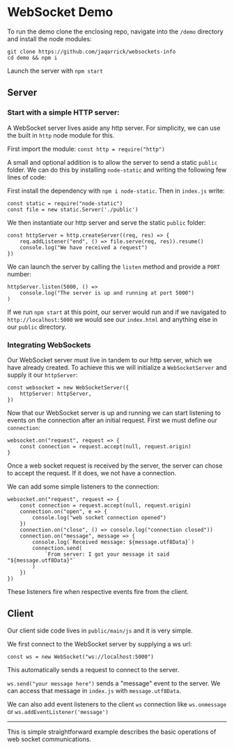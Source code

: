 # WebSocket Demo

To run the demo clone the enclosing repo, navigate into the `/demo` directory and install the node modules:

```
git clone https://github.com/jaqarrick/websockets-info
cd demo && npm i
```

Launch the server with `npm start`

## Server

### Start with a simple HTTP server:

A WebSocket server lives aside any http server. For simplicity, we can use the built in `http` node module for this.

First import the module:
`const http = require("http")`

A small and optional addition is to allow the server to send a static `public` folder. We can do this by installing `node-static` and writing the following few lines of code:

First install the dependency with `npm i node-static`. Then in `index.js` write:

```
const static = require("node-static")
const file = new static.Server('./public')
```

We then instantiate our http server and serve the static `public` folder:

```
const httpServer = http.createServer((req, res) => {
	req.addListener("end", () => file.serve(req, res)).resume()
	console.log("We have received a request")
})
```

We can launch the server by calling the `listen` method and provide a `PORT` number:

```
httpServer.listen(5000, () =>
	console.log("The server is up and running at port 5000")
)
```

If we run `npm start` at this point, our server would run and if we navigated to `http://localhost:5000` we would see our `index.html` and anything else in our `public` directory.

### Integrating WebSockets

Our WebSocket server must live in tandem to our http server, which we have already created. To achieve this we will initialize a `WebSocketServer` and supply it our `httpServer`:

```
const websocket = new WebSocketServer({
	httpServer: httpServer,
})
```

Now that our WebSocket server is up and running we can start listening to events on the connection after an initial request. First we must define our `connection`:

```
websocket.on("request", request => {
	const connection = request.accept(null, request.origin)
}
```

Once a web socket request is received by the server, the server can chose to accept the request. If it does, we not have a connection.

We can add some simple listeners to the connection:

```
websocket.on("request", request => {
	const connection = request.accept(null, request.origin)
	connection.on("open", e => {
		console.log("web socket connection opened")
	})
	connection.on("close", () => console.log("connection closed"))
	connection.on("message", message => {
		console.log(`Received message: ${message.utf8Data}`)
		connection.send(
			`From server: I got your message it said "${message.utf8Data}"`
		)
	})
})
```

These listeners fire when respective events fire from the client.

## Client

Our client side code lives in `public/main/js` and it is very simple.

We first connect to the WebSocket server by supplying a ws url:

`const ws = new WebSocket("ws://localhost:5000")`

This automatically sends a request to connect to the server.

`ws.send("your message here")` sends a "message" event to the server. We can access that message in `index.js` with `message.utf8Data`.

We can also add event listeners to the client `ws` connection like `ws.onmessage` or `ws.addEventListener('message')`

---

This is simple straightforward example describes the basic operations of web socket communications.
